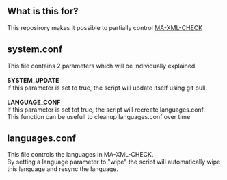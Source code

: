 What is this for?
-------------------------------------------------------------------------------------
This reposirory makes it possible to partially control <a href="https://github.com/Redmaner/MA-XML-CHECK" target="_blank">MA-XML-CHECK</a><br>

system.conf
-------------------------------------------------------------------------------------
This file contains 2 parameters which will be individually explained.<br><br>
<b>SYSTEM_UPDATE</b><br>
If this parameter is set to true, the script will update itself using git pull.<br><br>
<b>LANGUAGE_CONF</b><br>
If this parameter is set tot true, the script will recreate languages.conf.<br>
This function can be usefull to cleanup languages.conf over time<br>

languages.conf
-------------------------------------------------------------------------------------
This file controls the languages in MA-XML-CHECK.<br>
By setting a language parameter to "wipe" the script will automatically wipe this language and resync the language.<br>

